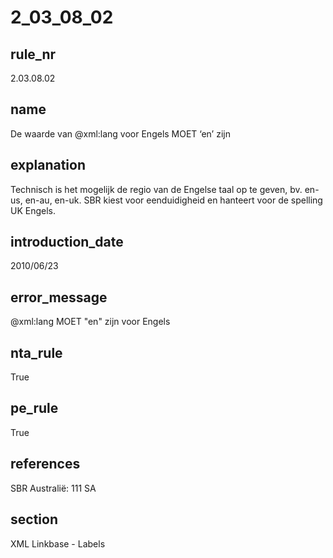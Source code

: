 # 2_03_08_02

## rule_nr
2.03.08.02

## name
De waarde van @xml:lang voor Engels MOET ‘en’ zijn

## explanation
Technisch is het mogelijk de regio van de Engelse taal op te geven, bv. en-us, en-au, en-uk. SBR kiest voor eenduidigheid en hanteert voor de spelling UK Engels.

## introduction_date
2010/06/23

## error_message
@xml:lang MOET &quot;en&quot; zijn voor Engels

## nta_rule
True

## pe_rule
True

## references
SBR Australië: 111 SA

## section
XML Linkbase - Labels

